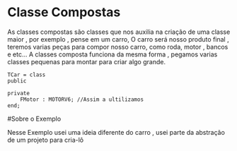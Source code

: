 # Classe Compostas

As classes compostas são classes que nos auxilia na criação de 
uma classe maior , por exemplo , pense em um carro, O carro será nosso produto final
, teremos varias peças para compor nosso carro, como roda, motor , bancos e etc...
A classes composta funciona da mesma forma , pegamos varias classes pequenas para montar 
para criar algo grande.

    TCar = class
    public
    
    private
        FMotor : MOTORV6; //Assim a ultilizamos
    end;

#Sobre o Exemplo

<p> Nesse Exemplo usei uma ideia diferente do carro , usei parte da abstração de um projeto para cria-lô </p>
